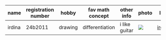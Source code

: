 name | registration number | hobby | fav math concept | other info | photo | link
---|---|---|---|---|---|---
irdina | 24b2011 | drawing | differentiation | i like guitar| ![](https://th.bing.com/th/id/OIP.pv8vnJHD6j_eIKZa03zVSAAAAA?rs=1&pid=ImgDetMain) | [irdina](https://github.com/nrirdnbtrsy)
